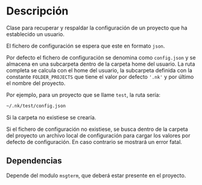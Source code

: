 # Descripción

Clase para recuperar y respaldar la configuración de un proyecto que ha establecido un usuario.

El fichero de configuración se espera que este en formato `json`.

Por defecto el fichero de configuración se denomina como `config.json` y se almacena en una subcarpeta dentro de la carpeta home del usuario. La ruta completa se calcula con el home del usuario, la subcarpeta definida con la constante `FOLDER_PROJECTS` que tiene el valor por defecto `'.nk'` y por último el nombre del proyecto.

Por ejemplo, para un proyecto que se llame `test`, la ruta sería:

```bash
~/.nk/test/config.json
```

Si la carpeta no existiese se crearía.

Si el fichero de configuración no existiese, se busca dentro de la carpeta del proyecto un archivo local de configuración para cargar los valores por defecto de configuración. En caso contrario se mostrará un error fatal.

## Dependencias

Depende del modulo `msgterm`, que deberá estar presente en el proyecto.